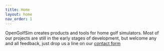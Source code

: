 ```yaml
---
title: Home
layout: home
nav_order: 1
---
```


OpenGolfSim creates products and tools for home golf simulators. Most of our projects are still in the early stages of development, but welcome any and all feedback, just drop us a line on our [contact form](/contact)
